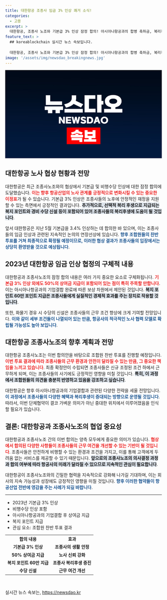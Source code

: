 ```yaml
---
title: 대한항공 조종사 임금 3% 인상 쾌거 소식!
categories:
  - 고용
excerpt: >
  대한항공, 조종사 노조와 기본급 3% 인상 잠정 합의! 아시아나항공과의 합병 축하금, 복리후생 포인트 등 다양한 혜택도 포함되어 눈길을 끌고 있습니다. 조합원 찬반 투표 후 최종 결정!
feature_text: >
  ## koreablockchain 실시간 뉴스 속보입니다.

  대한항공, 조종사 노조와 기본급 3% 인상 잠정 합의! 아시아나항공과의 합병 축하금, 복리후생 포인트 등 다양한 혜택도 포함되어 눈길을 끌고 있습니다. 조합원 찬반 투표 후 최종 결정!
image: '/assets/img/newsdao_breakingnews.jpg'
---
```


<p><img src="/assets/img/newsdao_breakingnews.jpg" alt="koreablockchain 속보" /></p>

<h2 data-ke-size="size26">대한항공 노사 협상 현황과 전망</h2>

<p data-ke-size="size16">대한항공은 최근 조종사노조와의 협상에서 기본급 및 비행수당 인상에 대한 잠정 합의에 도달했습니다. <b><span style="color: #ee2323;">이는 향후 항공산업의 노사 관계를 긍정적으로 변화시킬 수 있는 중요한 이정표</span></b>가 될 수 있습니다. 기본급 3% 인상은 조종사들의 노후에 안정적인 재정을 지원할 수 있는 측면에서 긍정적인 결과입니다. <b><span style="background-color: #21538527;">추가적으로, 선택적 복리 후생으로 지급되는 복지 포인트와 경비 수당 신설 등이 포함되어 있어 조종사들의 복리후생에 도움이 될 것입니다</span></b>.</p>

<p data-ke-size="size16">앞서 대한항공은 지난 5월 기본급을 3.4% 인상하는 데 합의한 바 있으며, 이는 조종사들의 임금 인상과 관련된 지속적인 논의의 연장선상에 있습니다. <b><span style="color: #1a5490;">향후 조합원들의 찬반 투표를 거쳐 최종적으로 확정될 예정이므로, 이러한 협상 결과가 조종사들의 입장에서는 상당히 환영받을 것으로 예상됩니다</span></b>.</p>

<h2 data-ke-size="size26">2023년 대한항공 임금 인상 협정의 구체적 내용</h2>

<p data-ke-size="size16">대한항공과 조종사노조의 잠정 합의 내용은 여러 가지 중요한 요소로 구체화됩니다. <b><span style="color: #ee2323;">기본급 3% 인상 외에도 50%의 상여금 지급이 포함되어 있는 점이 특히 주목할 만합니다</span></b>. 이는 아시아나항공과의 기업결합 완료에 따른 보상 차원에서 제안된 것입니다. <b><span style="background-color: #21538527;">복지 포인트 60만 포인트 지급은 조종사들에게 실질적인 경제적 효과를 주는 장치로 작용할 것입니다</span></b>.</p>

<p data-ke-size="size16">또한, 화물기 경유 시 수당의 신설은 조종사들의 근무 조건 향상에 크게 기여할 전망입니다. <b><span style="color: #1a5490;">이와 같이 세부 조건들이 나열되어 있는 만큼, 항공사의 적극적인 노사 협력 모델로 확립될 가능성도 높아 보입니다</span></b>.</p>

<h2 data-ke-size="size26">대한항공 조종사노조의 향후 계획과 전망</h2>

<p data-ke-size="size16">대한항공 조종사노조는 이번 합의안을 바탕으로 조합원 찬반 투표를 진행할 예정입니다. <b><span style="color: #ee2323;">이번 투표 결과에 따라 조종사들의 근무 환경과 안전이 달라질 수 있는 만큼, 그 중요한 책임을 느끼고 있습니다</span></b>. 최종 확정안이 수립되면 조종사들은 신규 조정된 조건 하에서 근무하게 되며, 이는 조종사들의 사기에도 긍정적인 영향을 미칠 것입니다. <b><span style="background-color: #21538527;">특히, 이 과정에서 조합원들의 의견을 충분히 반영하고 있음을 강조하고 싶습니다</span></b>.</p>

<p data-ke-size="size16">대한항공은 향후 아시아나항공과의 기업결합과 관련된 다양한 전략을 세울 전망입니다. <b><span style="color: #1a5490;">이 과정에서 조종사들의 다양한 혜택과 복리후생이 증대되는 방향으로 운영될 것입니다</span></b>. 따라서, 이번 단체협약이 결코 가벼운 의미가 아닌 중대한 위치에서 이루어졌음을 인식할 필요가 있습니다.</p>

<h2 data-ke-size="size26">결론: 대한항공과 조종사노조의 협업 중요성</h2>

<p data-ke-size="size16">대한항공과 조종사노조 간의 이번 합의는 양측 모두에게 중요한 의미가 있습니다. <b><span style="color: #ee2323;">협상에서 합의된 다양한 사항들이 조종사들의 근무 여건을 개선할 수 있는 기반이 될 것입니다</span></b>. 조종사들은 안전하게 비행할 수 있는 환경과 조건을 가지고, 이를 통해 고객에게 두려움 없는 서비스를 제공할 수 있기 때문입니다. <b><span style="background-color: #21538527;">앞으로의 조종사노조의 의사결정 과정과 합의 여부에 따라 항공사의 미래가 달라질 수 있으므로 지속적인 관심이 필요합니다</span></b>.</p>

<p data-ke-size="size16">대한항공이 조종사노조와의 긴밀한 협력을 지속적으로 강화해 나가길 기대하며, 이는 회사의 지속 가능성과 성장에도 긍정적인 영향을 미칠 것입니다. <b><span style="color: #1a5490;">향후 이러한 협약들이 항공산업 전반에 영감을 주는 사례가 되길 바랍니다</span></b>.</p>

<hr>

<ul>
    <li>2023년 기본급 3% 인상</li>
    <li>비행수당 인상 포함</li>
    <li>아시아나항공과의 기업결합 후 상여금 지급</li>
    <li>복지 포인트 지급</li>
    <li>관심 요소: 조합원 찬반 투표 결과</li>
</ul>

<table style="width:100%">
    <tr>
        <td style="text-align: center; height: 17px;"><b>합의 내용</b></td>
        <td style="text-align: center; height: 17px;"><b>효과</b></td>
    </tr>
    <tr>
        <td style="text-align: center; height: 17px;"><b>기본급 3% 인상</b></td>
        <td style="text-align: center; height: 17px;"><b>조종사의 생활 안정</b></td>
    </tr>
    <tr>
        <td style="text-align: center; height: 17px;"><b>50% 상여금 지급</b></td>
        <td style="text-align: center; height: 17px;"><b>노사 신뢰 강화</b></td>
    </tr>
    <tr>
        <td style="text-align: center; height: 17px;"><b>복지 포인트 60만 지급</b></td>
        <td style="text-align: center; height: 17px;"><b>조종사 복리후생 증진</b></td>
    </tr>
    <tr>
        <td style="text-align: center; height: 17px;"><b>수당 신설</b></td>
        <td style="text-align: center; height: 17px;"><b>근무 여건 개선</b></td>
    </tr>
</table>

<p data-ke-size="size16">&nbsp;</p>
실시간 뉴스 속보는, <a href="https://newsdao.kr" rel="dofollow">https://newsdao.kr</a>


